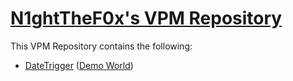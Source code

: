 # [N1ghtTheF0x's VPM Repository][vpm-link]

This VPM Repository contains the following:

- [DateTrigger][datetrigger-url] ([Demo World][datetrigger-demo])

[datetrigger-url]: https://github.com/N1ghtTheF0x/vrchat-repo/tree/main/Packages/ntf.vrchat.datetrigger
[datetrigger-demo]: https://vrchat.com/home/world/wrld_f842fa97-4907-43ff-8633-626beee5f92e
[vpm-link]: https://n1ghtthef0x.github.io/vrchat-repo/

